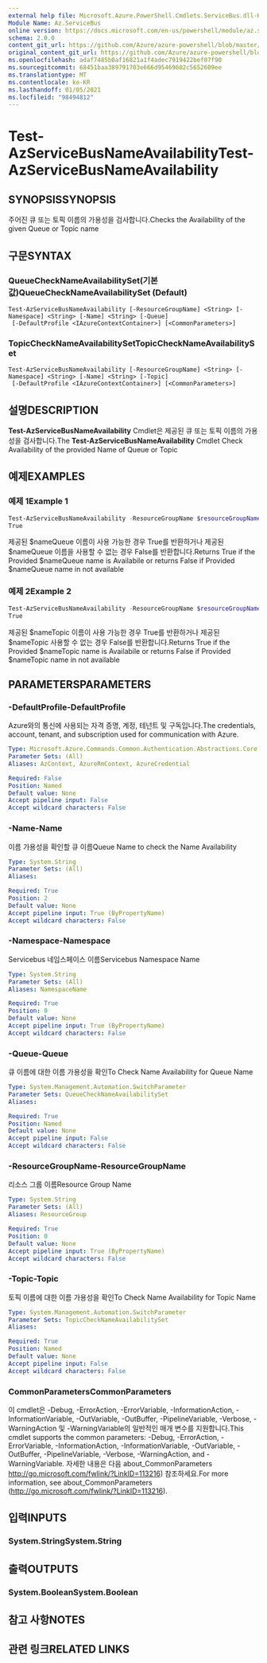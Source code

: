 ```yaml
---
external help file: Microsoft.Azure.PowerShell.Cmdlets.ServiceBus.dll-Help.xml
Module Name: Az.ServiceBus
online version: https://docs.microsoft.com/en-us/powershell/module/az.servicebus/test-azservicebusnameavailability
schema: 2.0.0
content_git_url: https://github.com/Azure/azure-powershell/blob/master/src/ServiceBus/ServiceBus/help/Test-AzServiceBusNameAvailability.md
original_content_git_url: https://github.com/Azure/azure-powershell/blob/master/src/ServiceBus/ServiceBus/help/Test-AzServiceBusNameAvailability.md
ms.openlocfilehash: adaf7485b0af16821a1f4adec7919422bef07f90
ms.sourcegitcommit: 68451baa389791703e666d95469602c5652609ee
ms.translationtype: MT
ms.contentlocale: ko-KR
ms.lasthandoff: 01/05/2021
ms.locfileid: "98494812"
---
```

# <span data-ttu-id="896b0-101">Test-AzServiceBusNameAvailability</span><span class="sxs-lookup"><span data-stu-id="896b0-101">Test-AzServiceBusNameAvailability</span></span>

## <span data-ttu-id="896b0-102">SYNOPSIS</span><span class="sxs-lookup"><span data-stu-id="896b0-102">SYNOPSIS</span></span>
<span data-ttu-id="896b0-103">주어진 큐 또는 토픽 이름의 가용성을 검사합니다.</span><span class="sxs-lookup"><span data-stu-id="896b0-103">Checks the Availability of the given Queue or Topic name</span></span>

## <span data-ttu-id="896b0-104">구문</span><span class="sxs-lookup"><span data-stu-id="896b0-104">SYNTAX</span></span>

### <span data-ttu-id="896b0-105">QueueCheckNameAvailabilitySet(기본값)</span><span class="sxs-lookup"><span data-stu-id="896b0-105">QueueCheckNameAvailabilitySet (Default)</span></span>
```
Test-AzServiceBusNameAvailability [-ResourceGroupName] <String> [-Namespace] <String> [-Name] <String> [-Queue]
 [-DefaultProfile <IAzureContextContainer>] [<CommonParameters>]
```

### <span data-ttu-id="896b0-106">TopicCheckNameAvailabilitySet</span><span class="sxs-lookup"><span data-stu-id="896b0-106">TopicCheckNameAvailabilitySet</span></span>
```
Test-AzServiceBusNameAvailability [-ResourceGroupName] <String> [-Namespace] <String> [-Name] <String> [-Topic]
 [-DefaultProfile <IAzureContextContainer>] [<CommonParameters>]
```

## <span data-ttu-id="896b0-107">설명</span><span class="sxs-lookup"><span data-stu-id="896b0-107">DESCRIPTION</span></span>
<span data-ttu-id="896b0-108">**Test-AzServiceBusNameAvailability** Cmdlet은 제공된 큐 또는 토픽 이름의 가용성을 검사합니다.</span><span class="sxs-lookup"><span data-stu-id="896b0-108">The **Test-AzServiceBusNameAvailability** Cmdlet Check Availability of the provided Name of Queue or Topic</span></span>

## <span data-ttu-id="896b0-109">예제</span><span class="sxs-lookup"><span data-stu-id="896b0-109">EXAMPLES</span></span>

### <span data-ttu-id="896b0-110">예제 1</span><span class="sxs-lookup"><span data-stu-id="896b0-110">Example 1</span></span>
```powershell
Test-AzServiceBusNameAvailability -ResourceGroupName $resourceGroupName -Namespace $namespaceName -Name $nameQueue -Queue
True
```

<span data-ttu-id="896b0-111">제공된 $nameQueue 이름이 사용 가능한 경우 True를 반환하거나 제공된 $nameQueue 이름을 사용할 수 없는 경우 False를 반환합니다.</span><span class="sxs-lookup"><span data-stu-id="896b0-111">Returns True if the Provided $nameQueue name is Availabile or returns False if Provided $nameQueue name in not available</span></span>

### <span data-ttu-id="896b0-112">예제 2</span><span class="sxs-lookup"><span data-stu-id="896b0-112">Example 2</span></span>
```powershell
Test-AzServiceBusNameAvailability -ResourceGroupName $resourceGroupName -Namespace $namespaceName -Name $nameTopic -Topic
True
```

<span data-ttu-id="896b0-113">제공된 $nameTopic 이름이 사용 가능한 경우 True를 반환하거나 제공된 $nameTopic 사용할 수 없는 경우 False를 반환합니다.</span><span class="sxs-lookup"><span data-stu-id="896b0-113">Returns True if the Provided $nameTopic name is Availabile or returns False if Provided $nameTopic name in not available</span></span>

## <span data-ttu-id="896b0-114">PARAMETERS</span><span class="sxs-lookup"><span data-stu-id="896b0-114">PARAMETERS</span></span>

### <span data-ttu-id="896b0-115">-DefaultProfile</span><span class="sxs-lookup"><span data-stu-id="896b0-115">-DefaultProfile</span></span>
<span data-ttu-id="896b0-116">Azure와의 통신에 사용되는 자격 증명, 계정, 테넌트 및 구독입니다.</span><span class="sxs-lookup"><span data-stu-id="896b0-116">The credentials, account, tenant, and subscription used for communication with Azure.</span></span>

```yaml
Type: Microsoft.Azure.Commands.Common.Authentication.Abstractions.Core.IAzureContextContainer
Parameter Sets: (All)
Aliases: AzContext, AzureRmContext, AzureCredential

Required: False
Position: Named
Default value: None
Accept pipeline input: False
Accept wildcard characters: False
```

### <span data-ttu-id="896b0-117">-Name</span><span class="sxs-lookup"><span data-stu-id="896b0-117">-Name</span></span>
<span data-ttu-id="896b0-118">이름 가용성을 확인할 큐 이름</span><span class="sxs-lookup"><span data-stu-id="896b0-118">Queue Name to check the Name Availability</span></span>

```yaml
Type: System.String
Parameter Sets: (All)
Aliases:

Required: True
Position: 2
Default value: None
Accept pipeline input: True (ByPropertyName)
Accept wildcard characters: False
```

### <span data-ttu-id="896b0-119">-Namespace</span><span class="sxs-lookup"><span data-stu-id="896b0-119">-Namespace</span></span>
<span data-ttu-id="896b0-120">Servicebus 네임스페이스 이름</span><span class="sxs-lookup"><span data-stu-id="896b0-120">Servicebus Namespace Name</span></span>

```yaml
Type: System.String
Parameter Sets: (All)
Aliases: NamespaceName

Required: True
Position: 0
Default value: None
Accept pipeline input: True (ByPropertyName)
Accept wildcard characters: False
```

### <span data-ttu-id="896b0-121">-Queue</span><span class="sxs-lookup"><span data-stu-id="896b0-121">-Queue</span></span>
<span data-ttu-id="896b0-122">큐 이름에 대한 이름 가용성을 확인</span><span class="sxs-lookup"><span data-stu-id="896b0-122">To Check Name Availability for Queue Name</span></span>

```yaml
Type: System.Management.Automation.SwitchParameter
Parameter Sets: QueueCheckNameAvailabilitySet
Aliases:

Required: True
Position: Named
Default value: None
Accept pipeline input: False
Accept wildcard characters: False
```

### <span data-ttu-id="896b0-123">-ResourceGroupName</span><span class="sxs-lookup"><span data-stu-id="896b0-123">-ResourceGroupName</span></span>
<span data-ttu-id="896b0-124">리소스 그룹 이름</span><span class="sxs-lookup"><span data-stu-id="896b0-124">Resource Group Name</span></span>

```yaml
Type: System.String
Parameter Sets: (All)
Aliases: ResourceGroup

Required: True
Position: 0
Default value: None
Accept pipeline input: True (ByPropertyName)
Accept wildcard characters: False
```

### <span data-ttu-id="896b0-125">-Topic</span><span class="sxs-lookup"><span data-stu-id="896b0-125">-Topic</span></span>
<span data-ttu-id="896b0-126">토픽 이름에 대한 이름 가용성을 확인</span><span class="sxs-lookup"><span data-stu-id="896b0-126">To Check Name Availability for Topic Name</span></span>

```yaml
Type: System.Management.Automation.SwitchParameter
Parameter Sets: TopicCheckNameAvailabilitySet
Aliases:

Required: True
Position: Named
Default value: None
Accept pipeline input: False
Accept wildcard characters: False
```

### <span data-ttu-id="896b0-127">CommonParameters</span><span class="sxs-lookup"><span data-stu-id="896b0-127">CommonParameters</span></span>
<span data-ttu-id="896b0-128">이 cmdlet은 -Debug, -ErrorAction, -ErrorVariable, -InformationAction, -InformationVariable, -OutVariable, -OutBuffer, -PipelineVariable, -Verbose, -WarningAction 및 -WarningVariable의 일반적인 매개 변수를 지원합니다.</span><span class="sxs-lookup"><span data-stu-id="896b0-128">This cmdlet supports the common parameters: -Debug, -ErrorAction, -ErrorVariable, -InformationAction, -InformationVariable, -OutVariable, -OutBuffer, -PipelineVariable, -Verbose, -WarningAction, and -WarningVariable.</span></span>
<span data-ttu-id="896b0-129">자세한 내용은 다음 about_CommonParameters http://go.microsoft.com/fwlink/?LinkID=113216) 참조하세요.</span><span class="sxs-lookup"><span data-stu-id="896b0-129">For more information, see about_CommonParameters (http://go.microsoft.com/fwlink/?LinkID=113216).</span></span>

## <span data-ttu-id="896b0-130">입력</span><span class="sxs-lookup"><span data-stu-id="896b0-130">INPUTS</span></span>

### <span data-ttu-id="896b0-131">System.String</span><span class="sxs-lookup"><span data-stu-id="896b0-131">System.String</span></span>

## <span data-ttu-id="896b0-132">출력</span><span class="sxs-lookup"><span data-stu-id="896b0-132">OUTPUTS</span></span>

### <span data-ttu-id="896b0-133">System.Boolean</span><span class="sxs-lookup"><span data-stu-id="896b0-133">System.Boolean</span></span>

## <span data-ttu-id="896b0-134">참고 사항</span><span class="sxs-lookup"><span data-stu-id="896b0-134">NOTES</span></span>

## <span data-ttu-id="896b0-135">관련 링크</span><span class="sxs-lookup"><span data-stu-id="896b0-135">RELATED LINKS</span></span>
